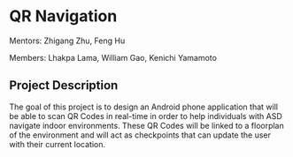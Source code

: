 # QR Navigation

Mentors: Zhigang Zhu, Feng Hu

Members: Lhakpa Lama, William Gao, Kenichi Yamamoto

## Project Description

The goal of this project is to design an Android phone application that will be able to scan QR Codes in real-time in order to help individuals with ASD navigate indoor environments. These QR Codes will be linked to a floorplan of the environment and will act as checkpoints that can update the user with their current location. 
